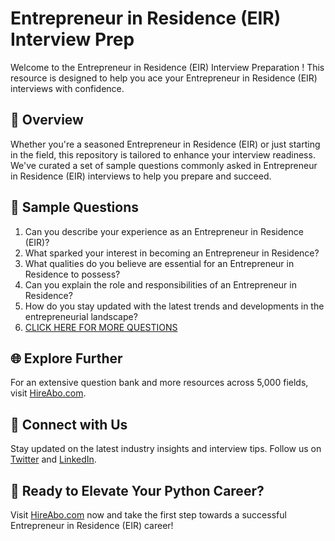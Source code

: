 # Entrepreneur in Residence (EIR) Interview Prep

Welcome to the Entrepreneur in Residence (EIR) Interview Preparation ! This resource is designed to help you ace your Entrepreneur in Residence (EIR) interviews with confidence.

## 🚀 Overview

Whether you're a seasoned Entrepreneur in Residence (EIR) or just starting in the field, this repository is tailored to enhance your interview readiness. We've curated a set of sample questions commonly asked in Entrepreneur in Residence (EIR) interviews to help you prepare and succeed.

## 📝 Sample Questions

1. Can you describe your experience as an Entrepreneur in Residence (EIR)?
2. What sparked your interest in becoming an Entrepreneur in Residence?
3. What qualities do you believe are essential for an Entrepreneur in Residence to possess?
4. Can you explain the role and responsibilities of an Entrepreneur in Residence?
5. How do you stay updated with the latest trends and developments in the entrepreneurial landscape?
6. [CLICK HERE FOR MORE QUESTIONS](https://hireabo.com/job/1_4_23/Entrepreneur%20in%20Residence%20EIR)

## 🌐 Explore Further

For an extensive question bank and more resources across 5,000 fields, visit [HireAbo.com](https://www.hireabo.com).

## 📱 Connect with Us

Stay updated on the latest industry insights and interview tips. Follow us on [Twitter](https://twitter.com/hireabo) and [LinkedIn](https://www.linkedin.com/in/hire-abo-3609972a8/).

## 🚀 Ready to Elevate Your Python Career?

Visit [HireAbo.com](https://www.hireabo.com) now and take the first step towards a successful Entrepreneur in Residence (EIR) career!